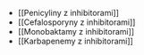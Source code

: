 - [[Penicyliny z inhibitorami]]
- [[Cefalosporyny z inhibitorami]]
- [[Monobaktamy z inhibitorami]]
- [[Karbapenemy z inhibitorami]]